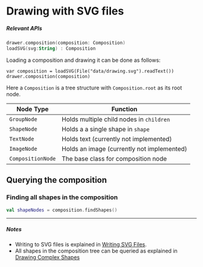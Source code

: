 # Drawing with SVG files # 

##### Relevant APIs
```kotlin
drawer.composition(composition: Composition)
loadSVG(svg:String) : Composition
```

Loading a composition and drawing it can be done as follows:
```
var composition = loadSVG(File("data/drawing.svg").readText())
drawer.composition(composition)
```

Here a `Composition` is a tree structure with `Composition.root` as its root node.

Node Type         | Function
------------------|-----------------------------------------
`GroupNode`       | Holds multiple child nodes in `children`
`ShapeNode`       | Holds a a single shape in `shape`
`TextNode`        | Holds text (currently not implemented)
`ImageNode`       | Holds an image (currently not implemented)
`CompositionNode` | The base class for composition node

## Querying the composition

### Finding all shapes in the composition

```kotlin
val shapeNodes = composition.findShapes()
```

-------------------------
##### Notes
 * Writing to SVG files is explained in [Writing SVG Files](Topic_DrawingSVGFiles).
 * All shapes in the composition tree can be queried as explained in [Drawing Complex Shapes](Ttuorial_DrawingComplexShapes)
